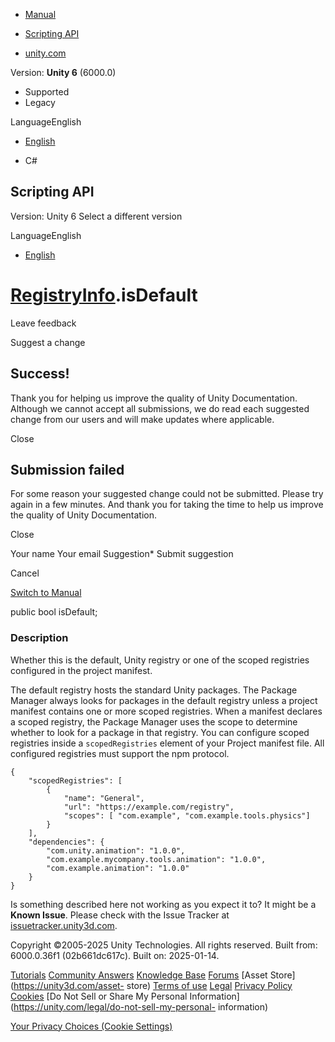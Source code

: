 [ ]()

  * [Manual](../Manual/index.html)
  * [Scripting API](../ScriptReference/index.html)

  * [unity.com](https://unity.com/)

Version: **Unity 6** (6000.0)

  * Supported
  * Legacy

LanguageEnglish

  * [English]()

  * C#

[ ](https://docs.unity3d.com)

## Scripting API

Version: Unity 6 Select a different version

LanguageEnglish

  * [English]()

#  [RegistryInfo](PackageManager.RegistryInfo.html).isDefault

Leave feedback

Suggest a change

## Success!

Thank you for helping us improve the quality of Unity Documentation. Although
we cannot accept all submissions, we do read each suggested change from our
users and will make updates where applicable.

Close

## Submission failed

For some reason your suggested change could not be submitted. Please <a>try
again</a> in a few minutes. And thank you for taking the time to help us
improve the quality of Unity Documentation.

Close

Your name Your email Suggestion* Submit suggestion

Cancel

[Switch to Manual](../Manual/class-PackageManager.html "Go to PackageManager
Component in the Manual")

public bool isDefault;

### Description

Whether this is the default, Unity registry or one of the scoped registries
configured in the project manifest.

The default registry hosts the standard Unity packages. The Package Manager
always looks for packages in the default registry unless a project manifest
contains one or more scoped registries. When a manifest declares a scoped
registry, the Package Manager uses the scope to determine whether to look for
a package in that registry. You can configure scoped registries inside a
`scopedRegistries` element of your Project manifest file. All configured
registries must support the npm protocol.

    
    
    {
        "scopedRegistries": [
            {
                "name": "General",
                "url": "https://example.com/registry",
                "scopes": [ "com.example", "com.example.tools.physics"]
            }
        ],
        "dependencies": {
            "com.unity.animation": "1.0.0",
            "com.example.mycompany.tools.animation": "1.0.0",
            "com.example.animation": "1.0.0"
        }
    }

Is something described here not working as you expect it to? It might be a
**Known Issue**. Please check with the Issue Tracker at
[issuetracker.unity3d.com](https://issuetracker.unity3d.com).

Copyright ©2005-2025 Unity Technologies. All rights reserved. Built from:
6000.0.36f1 (02b661dc617c). Built on: 2025-01-14.

[Tutorials](https://unity3d.com/learn) [Community
Answers](https://answers.unity3d.com) [Knowledge
Base](https://support.unity3d.com/hc/en-us)
[Forums](https://forum.unity3d.com) [Asset Store](https://unity3d.com/asset-
store) [Terms of use](https://docs.unity3d.com/Manual/TermsOfUse.html)
[Legal](https://unity.com/legal) [Privacy
Policy](https://unity.com/legal/privacy-policy)
[Cookies](https://unity.com/legal/cookie-policy) [Do Not Sell or Share My
Personal Information](https://unity.com/legal/do-not-sell-my-personal-
information)

[Your Privacy Choices (Cookie Settings)](javascript:void\(0\);)

